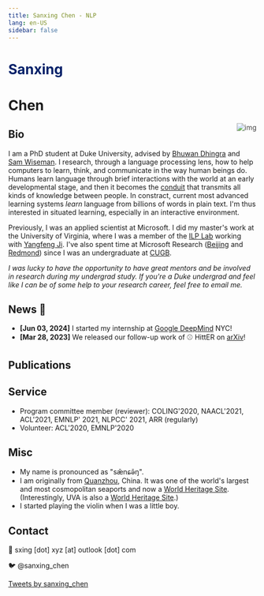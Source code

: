 ```yaml
---
title: Sanxing Chen - NLP
lang: en-US
sidebar: false
---
```

<link href="https://fonts.googleapis.com/css?family=Noto+Serif+SC" rel="stylesheet">

<!-- # <div><p style="font-variant: small-caps; display: inline;">Sanxing Chen</p></div> -->
<h3></h3>
<div><h1 style='background: unset; color: #012169;'>Sanxing</h1> <h1>Chen</h1>

</div>
<!-- <p style="font-family:'Noto Serif SC', serif; display: inline;">陈三星</p> -->

<style type="text/css"> 
p:nth-child(6) .icon.outbound,
p:nth-child(7) .icon.outbound
{
  display: none;
}
a {
  display: inline-block;
}
</style>

<img src="./img/sketch.png" alt="img" id="myimg" style="float:right;transition: width 0.5s;opacity: 0.8;">

## Bio

I am a PhD student at Duke University, advised by [Bhuwan Dhingra](https://users.cs.duke.edu/~bdhingra/) and [Sam Wiseman](https://swiseman.github.io).
I research, through a language processing lens, how to help computers to learn, think, and communicate in the way human beings do.
Humans learn language through brief interactions with the world at an early developmental stage, and then it becomes the [conduit](https://en.wikipedia.org/wiki/Conduit_metaphor) that transmits all kinds of knowledge between people.
In constract, current most advanced learning systems *learn* language from billions of words in plain text.
I'm thus interested in situated learning, especially in an interactive environment.

Previously, I was an applied scientist at Microsoft.
I did my master's work at the University of Virginia, where I was a member of the [ILP Lab](https://uvanlp.org/) working with [Yangfeng Ji](http://yangfengji.net).
I've also spent time at Microsoft Research ([Beijing](https://www.microsoft.com/en-us/research/group/data-knowledge-intelligence/) and [Redmond](https://www.microsoft.com/en-us/research/group/deep-learning-group/)) since I was an undergraduate at [CUGB](https://en.cugb.edu.cn).

*I was lucky to have the opportunity to have great mentors and be involved in research during my undergrad study. If you're a Duke undergrad and feel like I can be of some help to your research career, feel free to email me.*

## News  :tada:
- **[Jun 03, 2024]** I started my internship at [Google DeepMind](https://deepmind.google/) NYC!
- **[Mar 28, 2023]** We released our follow-up work of ⚾️ HittER on [arXiv](https://arxiv.org/abs/2303.15682)!

<!-- 

- **[Jul 22, 2022]** I collected a list of papers I found interesting at [NAACL 2022](https://sanxing.notion.site/NAACL-2022-5168912ed6724d73b3beb995040280d5).
- **[Nov 01, 2021]** HittER paper is accpeted to EMNLP 2021 (oral presentation), check out our [paper](https://aclanthology.org/2021.emnlp-main.812/) and [code](https://github.com/microsoft/HittER)!
- **[Jun 27, 2021]** I'm moving to the Greater Seattle Area to join Microsoft as an applied scientist!
- **[Jan 06, 2021]** I'll be joining [MSR](https://www.microsoft.com/en-us/research/group/deep-learning-group/) as a research intern this spring!
- **[Dec 14, 2020]** All Ph.D. applications have been sent out, wish me luck!
- **[Nov 01, 2020]** I'll be volunteering at [EMNLP 2020](https://2020.emnlp.org/), and presenting at [COLING 2020](https://coling2020.org) virtually!
- **[Jun 12, 2020]** I'll be attending [AKBC 2020](https://www.akbc.ws/2020/), [ACL 2020](https://acl2020.org/) and [ICML 2020](https://icml.cc/Conferences/2020) virtually!
- **[Apr 24, 2020]** I'll be attending [ICLR 2020](https://iclr.cc) virtually!
- **[Jan 19, 2020]** I'll be with Microsoft Ads and [MSR](https://www.microsoft.com/en-us/research/group/deep-learning-group/) this summer!
- **[Dec 21, 2019]** I'm actively seeking R&D internship opportunities for summer 2020!
- **[Dec 10, 2019]** We submitted one paper to ACL 2020!
- **[Mar 28, 2019]** Got accepted to MSCS@[UMass](https://umass.edu)!
- **[Feb 27, 2019]** I'm going to rejoin MSRA in April, excited to see my old friends there!
- **[Feb 21, 2019]** Got accepted to MSCS@[UVa](http://virginia.edu)!
- **[Dec 16, 2018]** All MS/Ph.D. applications sent out!

## Experience

<experience>
<template #company>Microsoft Bing Ads</template>
<template #title>Applied Scientist</template>
<template #location>Bellevue, United States</template>
<template #date>Jul 2021 - Now</template>
</experience>

<experience>
<template #company>Microsoft Research</template>
<template #title>Research Intern</template>
<template #location>Home office, United States</template>
<template #date>Mar 2021 - June 2021</template>
<template #work>Large-scale knowledge graph encoding with <a href="https://sites.google.com/site/hcheng2site">Hao Cheng</a> and <a href="https://sites.google.com/view/buptxiaodong/home">Xiaodong Liu</a></template>
</experience>
<experience>
<template #company>Bing Ads & Microsoft Research</template>
<template #title>Data Scientist Intern</template>
<template #location>Home office, United States</template>
<template #date>May 2020 - Aug 2020</template>
<template #work>Relational learning and NLP with <a href="https://sites.google.com/view/buptxiaodong/home">Xiaodong Liu</a> and <a href="https://www.linkedin.com/in/jian-jiao-82897810">Jian Jiao</a></template>
</experience>
<experience>
<template #company>Microsoft Research Asia</template>
<template #title>Intern</template>
<template #location>Beijing, China</template>
<template #date>Mar 2019 - Jun 2019</template>
<template #work><a href="bert-time.pdf" target="_blank">Time expression recognition</a> with <a href="https://www.microsoft.com/en-us/research/people/guow/" target="_blank">Guoxin Wang</a> and <a href="https://www.microsoft.com/en-us/research/people/borjekar/" target="_blank">Börje Karlsson</a></template>
</experience>
<experience>
<template #company>Microsoft Research Asia</template>
<template #title>Intern</template>
<template #location>Beijing, China</template>
<template #date>Feb 2018 - Sep 2018</template>
<template #work><a href="https://github.com/Microsoft/Recognizers-Text" target="_blank">Generic types entity recognition</a> with <a href="https://www.microsoft.com/en-us/research/people/borjekar/" target="_blank">Börje Karlsson</a></template>
</experience>
-->

## Publications

<paper arxiv="https://arxiv.org/abs/2404.09911">
<template #title>ChatShop: Interactive Information Seeking with Language Agents</template>
<template #authors><strong>Sanxing Chen</strong>, Sam Wiseman, Bhuwan Dhingra</template>
<template #venue>Preprint, 2024</template>
<template #abs>

::: tip Abstract
The desire and ability to seek new information strategically are fundamental to human learning but often overlooked in current language agent evaluation. We analyze a popular web shopping task designed to test language agents' ability to perform strategic exploration and discover that it can be reformulated and solved as a single-turn retrieval task without the need for interactive information seeking. This finding encourages us to rethink realistic constraints on information access that would necessitate strategic information seeking. We then redesign the task to introduce a notion of task ambiguity and the role of a shopper, serving as a dynamic party with whom the agent strategically interacts in an open-ended conversation to make informed decisions. Our experiments demonstrate that the proposed task can effectively evaluate the agent's ability to explore and gradually accumulate information through multi-turn interactions. Additionally, we show that large language model-simulated shoppers serve as a good proxy for real human shoppers, revealing similar error patterns in agents.
:::

</template>
<template #bib>

``` tex
@article{chen2024chatshop,
  title={ChatShop: Interactive Information Seeking with Language Agents},
  author={Chen, Sanxing and Wiseman, Sam and Dhingra, Bhuwan},
  journal={arXiv preprint arXiv:2404.09911},
  year={2024}
}
```

</template>
</paper>

<paper paper="https://aclanthology.org/2024.findings-naacl.164/" arxiv="https://arxiv.org/abs/2405.10861"  code="https://github.com/rickardstureborg/tailor-cgo">
<template #title>Tailoring Vaccine Messaging with Common-Ground Opinions</template>
<template #authors>Rickard Stureborg, <strong>Sanxing Chen</strong>, Ruoyu Xie, Aayushi Patel, Christopher Li, Chloe Qinyu Zhu, Tingnan Hu, Jun Yang, Bhuwan Dhingra</template>
<template #venue>In NAACL'2024 (Poster)</template>
<template #abs>

::: tip Abstract
One way to personalize chatbot interactions is by establishing common ground with the intended reader. A domain where establishing mutual understanding could be particularly impactful is vaccine concerns and misinformation. Vaccine interventions are forms of messaging which aim to answer concerns expressed about vaccination. Tailoring responses in this domain is difficult, since opinions often have seemingly little ideological overlap. We define the task of tailoring vaccine interventions to a Common-Ground Opinion (CGO). Tailoring responses to a CGO involves meaningfully improving the answer by relating it to an opinion or belief the reader holds. In this paper we introduce TAILOR-CGO, a dataset for evaluating how well responses are tailored to provided CGOs. We benchmark several major LLMs on this task; finding GPT-4-Turbo performs significantly better than others. We also build automatic evaluation metrics, including an efficient and accurate BERT model that outperforms finetuned LLMs, investigate how to successfully tailor vaccine messaging to CGOs, and provide actionable recommendations from this investigation.
:::

</template>
<template #bib>

``` tex
@misc{stureborg2024tailoring,
      title={Tailoring Vaccine Messaging with Common-Ground Opinions}, 
      author={Rickard Stureborg and Sanxing Chen and Ruoyu Xie and Aayushi Patel and Christopher Li and Chloe Qinyu Zhu and Tingnan Hu and Jun Yang and Bhuwan Dhingra},
      year={2024},
      eprint={2405.10861},
      archivePrefix={arXiv},
      primaryClass={cs.CL}
}
```

</template>
</paper>

<paper arxiv="https://arxiv.org/abs/2401.11323">
<template #title>Analyzing Task-Encoding Tokens in Large Language Models</template>
<template #authors>Yu Bai, Heyan Huang, Cesare Spinoso-Di Piano, Marc-Antoine Rondeau, <strong>Sanxing Chen</strong>, Yang Gao, Jackie Chi Kit Cheung</template>
<template #venue>Preprint, 2024</template>
<template #abs>

::: tip Abstract
In-context learning (ICL) has become an effective solution for few-shot learning in natural language processing. Past work has found that, during this process, representations of the last prompt token are utilized to store task reasoning procedures, thereby explaining the working mechanism of in-context learning. In this paper, we seek to locate and analyze other task-encoding tokens whose representations store task reasoning procedures. Supported by experiments that ablate the representations of different token types, we find that template and stopword tokens are the most prone to be task-encoding tokens. In addition, we demonstrate experimentally that lexical cues, repetition, and text formats are the main distinguishing characteristics of these tokens. Our work provides additional insights into how large language models (LLMs) leverage task reasoning procedures in ICL and suggests that future work may involve using task-encoding tokens to improve the computational efficiency of LLMs at inference time and their ability to handle long sequences.
:::

</template>
<template #bib>

``` tex
@article{bai2024analyzing,
  title   = {Analyzing Task-Encoding Tokens in Large Language Models},
  author  = {Yu Bai and Heyan Huang and Cesare Spinoso-Di Piano and Marc-Antoine Rondeau and Sanxing Chen and Yang Gao and Jackie Chi Kit Cheung},
  year    = {2024},
  journal = {arXiv preprint arXiv: 2401.11323}
}
```

</template>
</paper>


<paper arxiv="https://arxiv.org/abs/2303.15682" code="https://github.com/microsoft/HittER">
<template #title>Pre-training Transformers for Knowledge Graph Completion</template>
<template #authors><strong>Sanxing Chen</strong>, Hao Cheng, Xiaodong Liu, Jian Jiao, Yangfeng Ji, Jianfeng Gao</template>
<template #venue>Preprint, 2023</template>
<template #abs>

::: tip Abstract
Learning transferable representation of knowledge graphs (KGs) is challenging due to the heterogeneous, multi-relational nature of graph structures. Inspired by Transformer-based pretrained language models' success on learning transferable representation for texts, we introduce a novel inductive KG representation model (iHT) for KG completion by large-scale pre-training. iHT consists of a entity encoder (e.g., BERT) and a neighbor-aware relational scoring function both parameterized by Transformers. We first pre-train iHT on a large KG dataset, Wikidata5M. Our approach achieves new state-of-the-art results on matched evaluations, with a relative improvement of more than 25% in mean reciprocal rank over previous SOTA models. When further fine-tuned on smaller KGs with either entity and relational shifts, pre-trained iHT representations are shown to be transferable, significantly improving the performance on FB15K-237 and WN18RR.
:::

</template>
<template #bib>

``` tex
@misc{chen2023pretraining,
      title={Pre-training Transformers for Knowledge Graph Completion}, 
      author={Sanxing Chen and Hao Cheng and Xiaodong Liu and Jian Jiao and Yangfeng Ji and Jianfeng Gao},
      year={2023},
      eprint={2303.15682},
      archivePrefix={arXiv},
      primaryClass={cs.CL}
}
```

</template>
</paper>


<paper paper="https://aclanthology.org/2021.emnlp-main.812/" arxiv="https://arxiv.org/abs/2008.12813" code="https://github.com/microsoft/HittER">
<template #title>⚾️ HittER: Hierarchical Transformers for Knowledge Graph Embeddings</template>
<template #authors><strong>Sanxing Chen</strong>, Xiaodong Liu, Jianfeng Gao, Jian Jiao, Ruofei Zhang, Yangfeng Ji</template>
<template #venue>In EMNLP'2021 (Oral)</template>
<template #abs>

::: tip Abstract
This paper examines the challenging problem of learning representations of entities and relations in a complex multi-relational knowledge graph. We propose HittER, a **Hi**erarchical **T**ransformer model **t**o jointly learn **E**ntity-relation composition and **R**elational contextualization based on a source entity’s neighborhood. Our proposed model consists of two different Transformer blocks: the bottom block extracts features of each entity-relation pair in the local neighborhood of the source entity and the top block aggregates the relational information from outputs of the bottom block. We further design a masked entity prediction task to balance information from the relational context and the source entity itself. Experimental results show that HittER achieves new state-of-the-art results on multiple link prediction datasets. We additionally propose a simple approach to integrate HittER into BERT and demonstrate its effectiveness on two Freebase factoid question answering datasets.
:::

</template>
<template #bib>

``` tex
@inproceedings{chen-etal-2021-hitter,
    title = "{H}itt{ER}: Hierarchical Transformers for Knowledge Graph Embeddings",
    author = "Chen, Sanxing  and
      Liu, Xiaodong  and
      Gao, Jianfeng  and
      Jiao, Jian  and
      Zhang, Ruofei  and
      Ji, Yangfeng",
    booktitle = "Proceedings of the 2021 Conference on Empirical Methods in Natural Language Processing",
    month = nov,
    year = "2021",
    address = "Online and Punta Cana, Dominican Republic",
    publisher = "Association for Computational Linguistics",
    url = "https://aclanthology.org/2021.emnlp-main.812",
    pages = "10395--10407",
}
```

</template>
</paper>

<paper paper="https://doi.org/10.18130/v3-mhyd-et41">
<template #title>Contextualizing Language Understanding with Graph-based Knowledge Representations</template>
<template #authors><strong>Sanxing Chen</strong></template>
<template #venue>Master's thesis, The University of Virginia, 2020</template>
<template #abs>

::: tip Abstract
Language understanding requires not only linguistic knowledge but also relies on knowledge that is external to textual symbols.
A vast amount of knowledge is stored in the form of graph-structured data in many application domains.
Despite a growing interest in developing knowledge-driven approaches in the community, how to build powerful representations of graph-structured knowledge and effectively incorporate them into language understanding models remains a challenging problem in natural language processing research.

This thesis explores the direction of contextualizing language understanding with graph-based knowledge representations.
I first demonstrate the challenges of building meaningful interactions between language representations and domain-specific knowledge representations in the task of cross-domain Text-to-SQL semantic parsing.
By citing this example, I point out the idea of fostering multiple connections between the two representations in their different levels of abstraction and utilize the idea to substantially improve two graph neural network-based semantic parsers.
To implement this idea in a more general form to benefits more language understanding tasks, I propose a new knowledge graph representation model that shares a similar Transformer architecture design with prevalent language models.
In the task of factoid question answering, I show that the proposed knowledge representations can be effectively integrated into state-of-the-art pre-trained language models via a simple cross-modality attention mechanism.
:::

</template>
<template #bib>

``` tex
@mastersthesis{chen2020contextualizing,
	title = {Contextualizing Language Understanding with Graph-based Knowledge Representations},
	school = {The University of Virginia},
	author = {Chen, Sanxing},
	year = {2020},
	langid = {english}
}
```

</template>
</paper>

<paper paper="https://www.aclweb.org/anthology/2020.coling-main.260" arxiv="https://arxiv.org/abs/2009.14809" code="https://github.com/sanxing-chen/linking-tale">
<template #title>A Tale of Two Linkings: Dynamically Gating between Schema Linking and Structural Linking for Text-to-SQL Parsing</template>
<template #authors><strong>Sanxing Chen</strong>, Aidan San, Xiaodong Liu, Yangfeng Ji</template>
<template #venue>In COLING'2020 (Oral)</template>
<template #abs>

::: tip Abstract
In Text-to-SQL semantic parsing, selecting the correct entities (tables and columns) to output is both crucial and challenging; the parser is required to connect the natural language (NL) question and the current SQL prediction with the structured world, *i.e.*, the database. We formulate two linking processes to address this challenge: *schema linking* which links explicit NL mentions to the database and *structural linking* which links the entities in the output SQL with their structural relationships in the database schema. Intuitively, the effects of these two linking processes change based on the entity being generated, thus we propose to dynamically choose between them using a gating mechanism. Integrating the proposed method with two graph neural network based semantic parsers together with BERT representations demonstrates substantial gains in parsing accuracy on the challenging Spider dataset. Analyses show that our method helps to enhance the structure of the model output when generating complicated SQL queries and offers explainable predictions.
:::

</template>
<template #bib>

``` tex
@inproceedings{chen2020tale,
    title = "A Tale of Two Linkings: Dynamically Gating between Schema Linking and Structural Linking for Text-to-{SQL} Parsing",
    author = "Chen, Sanxing  and
      San, Aidan  and
      Liu, Xiaodong  and
      Ji, Yangfeng",
    booktitle = "Proceedings of the 28th International Conference on Computational Linguistics",
    month = dec,
    year = "2020",
    address = "Barcelona, Spain (Online)",
    publisher = "International Committee on Computational Linguistics",
    url = "https://www.aclweb.org/anthology/2020.coling-main.260",
    pages = "2900--2912"
}
```

</template>
</paper>

## Service

- Program committee member (reviewer): COLING'2020, NAACL'2021, ACL'2021, EMNLP' 2021, NLPCC' 2021, ARR (regularly)
- Volunteer: ACL'2020, EMNLP'2020

## Misc

- My name is pronounced as "sǣnɕə̄ŋ".
- I am originally from [Quanzhou](https://en.wikipedia.org/wiki/Quanzhou), China. It was one of the world's largest and most cosmopolitan seaports and now a [World Heritage Site](https://whc.unesco.org/en/list/1561). (Interestingly, UVA is also a [World Heritage Site](https://whc.unesco.org/en/list/442).)
- I started playing the violin when I was a little boy.


## Contact

:email: sxing [dot] xyz [at] outlook [dot] com

:bird: @sanxing_chen


<a class="twitter-timeline" data-lang="en" data-width="390" data-height="600" data-theme="light" data-link-color="#e57200" href="https://twitter.com/sanxing_chen?ref_src=twsrc%5Etfw">Tweets by sanxing_chen</a> <script async src="https://platform.twitter.com/widgets.js" charset="utf-8"></script>
